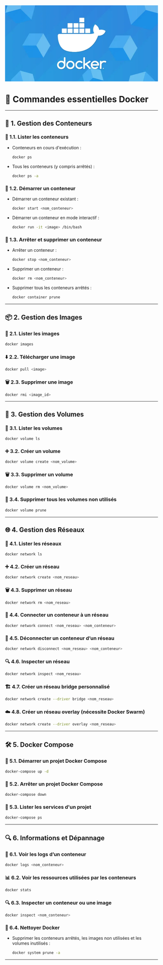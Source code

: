 <p align="center">
    <img src="Images/logo.png" width="850" />
</p>

# 🐳 Commandes essentielles Docker  

---

## 🔑 1. Gestion des Conteneurs  

### 📜 1.1. Lister les conteneurs  
- Conteneurs en cours d'exécution :  
  ```sh
  docker ps
  ```
- Tous les conteneurs (y compris arrêtés) :  
  ```sh
  docker ps -a
  ```

### 🚀 1.2. Démarrer un conteneur  
- Démarrer un conteneur existant :  
  ```sh
  docker start <nom_conteneur>
  ```
- Démarrer un conteneur en mode interactif :  
  ```sh
  docker run -it <image> /bin/bash
  ```

### 🛑 1.3. Arrêter et supprimer un conteneur  
- Arrêter un conteneur :  
  ```sh
  docker stop <nom_conteneur>
  ```
- Supprimer un conteneur :  
  ```sh
  docker rm <nom_conteneur>
  ```
- Supprimer tous les conteneurs arrêtés :  
  ```sh
  docker container prune
  ```

---

## 📦 2. Gestion des Images  

### 📜 2.1. Lister les images  
```sh
docker images
```

### ⬇️ 2.2. Télécharger une image  
```sh
docker pull <image>
```

### 🗑️ 2.3. Supprimer une image  
```sh
docker rmi <image_id>
```

---

## 💾 3. Gestion des Volumes  

### 📜 3.1. Lister les volumes  
```sh
docker volume ls
```

### ➕ 3.2. Créer un volume  
```sh
docker volume create <nom_volume>
```

### 🗑️ 3.3. Supprimer un volume  
```sh
docker volume rm <nom_volume>
```

### 🧹 3.4. Supprimer tous les volumes non utilisés  
```sh
docker volume prune
```

---

## 🌐 4. Gestion des Réseaux  

### 📜 4.1. Lister les réseaux  
```sh
docker network ls
```

### ➕ 4.2. Créer un réseau  
```sh
docker network create <nom_reseau>
```

### 🗑️ 4.3. Supprimer un réseau  
```sh
docker network rm <nom_reseau>
```

### 🔗 4.4. Connecter un conteneur à un réseau  
```sh
docker network connect <nom_reseau> <nom_conteneur>
```

### 🔌 4.5. Déconnecter un conteneur d’un réseau  
```sh
docker network disconnect <nom_reseau> <nom_conteneur>
```

### 🔍 4.6. Inspecter un réseau  
```sh
docker network inspect <nom_reseau>
```

### 🏗️ 4.7. Créer un réseau bridge personnalisé  
```sh
docker network create --driver bridge <nom_reseau>
```

### ☁️ 4.8. Créer un réseau overlay (nécessite Docker Swarm)  
```sh
docker network create --driver overlay <nom_reseau>
```

---

## 🛠️ 5. Docker Compose  

### 🚀 5.1. Démarrer un projet Docker Compose  
```sh
docker-compose up -d
```

### 🛑 5.2. Arrêter un projet Docker Compose  
```sh
docker-compose down
```

### 📜 5.3. Lister les services d'un projet  
```sh
docker-compose ps
```

---

## 🔍 6. Informations et Dépannage  

### 📜 6.1. Voir les logs d’un conteneur  
```sh
docker logs <nom_conteneur>
```

### 📊 6.2. Voir les ressources utilisées par les conteneurs  
```sh
docker stats
```

### 🔍 6.3. Inspecter un conteneur ou une image  
```sh
docker inspect <nom_conteneur>
```

### 🧹 6.4. Nettoyer Docker  
- Supprimer les conteneurs arrêtés, les images non utilisées et les volumes inutilisés :  
  ```sh
  docker system prune -a
  ```

---